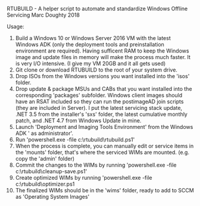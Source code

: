 RTUBUILD - A helper script to automate and standardize Windows Offline Servicing
Marc Doughty 2018

Usage:

1. Build a Windows 10 or Windows Server 2016 VM with the latest Windows ADK (only the deployment tools and preinstallation environment are required). Having sufficent RAM to keep the Windows image and update files in memory will make the process much faster. It is very I/O intensive. (I give my VM 20GB and it all gets used)
2. Git clone or download RTUBUILD to the root of your system drive.
3. Drop ISOs from the Windows versions you want installed into the 'isos' folder.
4. Drop update & package MSUs and CABs that you want installed into the corresponding 'packages' subfolder. Windows client images should have an RSAT included so they can run the postimageAD join scripts (they are included in Server). I put the latest servicing stack update, .NET 3.5 from the installer's 'sxs' folder, the latest cumulative monthly patch, and .NET 4.7 from Windows Update in mine.
5. Launch 'Deployment and Imaging Tools Environment' from the Windows ADK ' as administrator'.
6. Run 'powershell.exe -file c:\rtubuild\rtubuild.ps1'
7. When the process is complete, you can manually edit or service items in the 'mounts' folder, that's where the serviced WIMs are mounted. (e.g. copy the 'admin' folder)
8. Commit the changes to the WIMs by running 'powershell.exe -file c:\rtubuild\cleanup-save.ps1'
9. Create optimized WIMs by running 'powershell.exe -file c:\rtubuild\optimizer.ps1
10. The finalized WIMs should be in the 'wims' folder, ready to add to SCCM as 'Operating System Images'